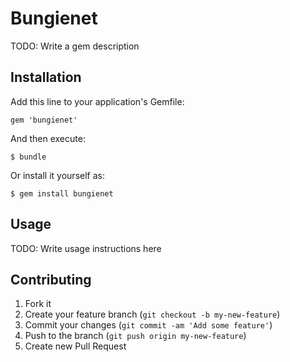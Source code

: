 # Bungienet

TODO: Write a gem description

## Installation

Add this line to your application's Gemfile:

    gem 'bungienet'

And then execute:

    $ bundle

Or install it yourself as:

    $ gem install bungienet

## Usage

TODO: Write usage instructions here

## Contributing

1. Fork it
2. Create your feature branch (`git checkout -b my-new-feature`)
3. Commit your changes (`git commit -am 'Add some feature'`)
4. Push to the branch (`git push origin my-new-feature`)
5. Create new Pull Request
